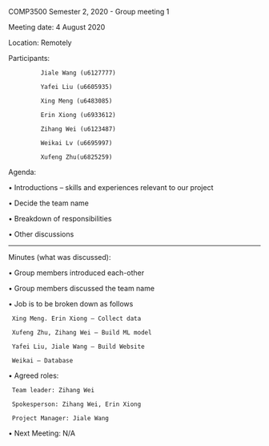 COMP3500 Semester 2, 2020 - Group meeting 1

Meeting date: 4 August 2020

Location: Remotely

Participants: 

             Jiale Wang (u6127777)

	         Yafei Liu (u6605935)

	         Xing Meng (u6483085)

	         Erin Xiong (u6933612)

	         Zihang Wei (u6123487)

             Weikai Lv (u6695997)

             Xufeng Zhu(u6825259)

Agenda: 

•	Introductions – skills and experiences relevant to our project 

•	Decide the team name 

•	Breakdown of responsibilities 

•	Other discussions 

__________________________________________________________________________________ 

Minutes (what was discussed): 

•	Group members introduced each-other

•	Group members discussed the team name

•	Job is to be broken down as follows

	 Xing Meng. Erin Xiong – Collect data

	 Xufeng Zhu, Zihang Wei – Build ML model

	 Yafei Liu, Jiale Wang – Build Website

	 Weikai – Database

•	Agreed roles:

     Team leader: Zihang Wei

     Spokesperson: Zihang Wei, Erin Xiong

     Project Manager: Jiale Wang

•	Next Meeting: N/A